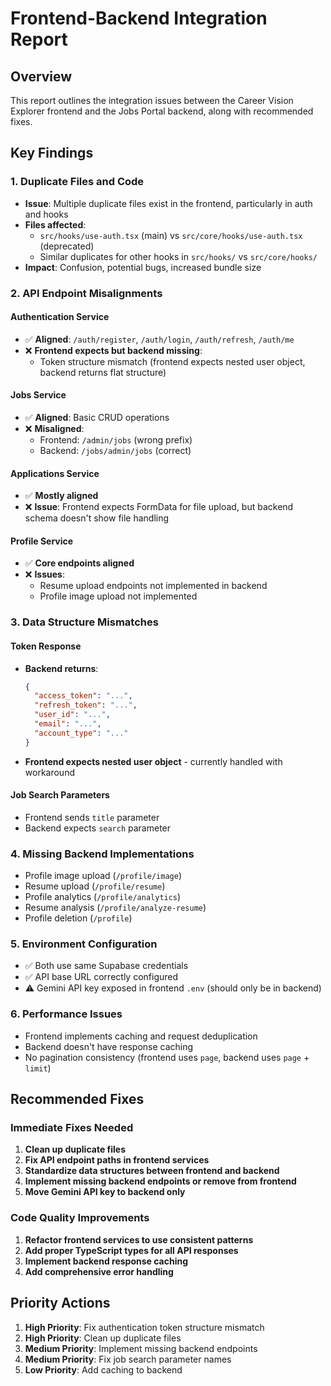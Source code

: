 # Frontend-Backend Integration Report

## Overview
This report outlines the integration issues between the Career Vision Explorer frontend and the Jobs Portal backend, along with recommended fixes.

## Key Findings

### 1. **Duplicate Files and Code**
- **Issue**: Multiple duplicate files exist in the frontend, particularly in auth and hooks
- **Files affected**:
  - `src/hooks/use-auth.tsx` (main) vs `src/core/hooks/use-auth.tsx` (deprecated)
  - Similar duplicates for other hooks in `src/hooks/` vs `src/core/hooks/`
- **Impact**: Confusion, potential bugs, increased bundle size

### 2. **API Endpoint Misalignments**

#### Authentication Service
- ✅ **Aligned**: `/auth/register`, `/auth/login`, `/auth/refresh`, `/auth/me`
- ❌ **Frontend expects but backend missing**: 
  - Token structure mismatch (frontend expects nested user object, backend returns flat structure)

#### Jobs Service  
- ✅ **Aligned**: Basic CRUD operations
- ❌ **Misaligned**:
  - Frontend: `/admin/jobs` (wrong prefix)
  - Backend: `/jobs/admin/jobs` (correct)

#### Applications Service
- ✅ **Mostly aligned**
- ❌ **Issue**: Frontend expects FormData for file upload, but backend schema doesn't show file handling

#### Profile Service
- ✅ **Core endpoints aligned**
- ❌ **Issues**:
  - Resume upload endpoints not implemented in backend
  - Profile image upload not implemented

### 3. **Data Structure Mismatches**

#### Token Response
- **Backend returns**:
  ```json
  {
    "access_token": "...",
    "refresh_token": "...",
    "user_id": "...",
    "email": "...",
    "account_type": "..."
  }
  ```
- **Frontend expects nested user object** - currently handled with workaround

#### Job Search Parameters
- Frontend sends `title` parameter
- Backend expects `search` parameter

### 4. **Missing Backend Implementations**
- Profile image upload (`/profile/image`)
- Resume upload (`/profile/resume`)
- Profile analytics (`/profile/analytics`)
- Resume analysis (`/profile/analyze-resume`)
- Profile deletion (`/profile`)

### 5. **Environment Configuration**
- ✅ Both use same Supabase credentials
- ✅ API base URL correctly configured
- ⚠️ Gemini API key exposed in frontend `.env` (should only be in backend)

### 6. **Performance Issues**
- Frontend implements caching and request deduplication
- Backend doesn't have response caching
- No pagination consistency (frontend uses `page`, backend uses `page` + `limit`)

## Recommended Fixes

### Immediate Fixes Needed

1. **Clean up duplicate files**
2. **Fix API endpoint paths in frontend services**
3. **Standardize data structures between frontend and backend**
4. **Implement missing backend endpoints or remove from frontend**
5. **Move Gemini API key to backend only**

### Code Quality Improvements

1. **Refactor frontend services to use consistent patterns**
2. **Add proper TypeScript types for all API responses**
3. **Implement backend response caching**
4. **Add comprehensive error handling**

## Priority Actions

1. **High Priority**: Fix authentication token structure mismatch
2. **High Priority**: Clean up duplicate files
3. **Medium Priority**: Implement missing backend endpoints
4. **Medium Priority**: Fix job search parameter names
5. **Low Priority**: Add caching to backend
